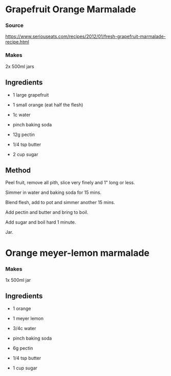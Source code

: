 # Grapefruit Orange Marmalade

### Source

https://www.seriouseats.com/recipes/2012/01/fresh-grapefruit-marmalade-recipe.html

### Makes

2x 500ml jars

## Ingredients

* 1 large grapefruit
* 1 small orange (eat half the flesh)

* 1c water
* pinch baking soda

* 12g pectin
* 1/4 tsp butter

* 2 cup sugar

## Method

Peel fruit, remove all pith, slice very finely and 1" long or less.

Simmer in water and baking soda for 15 mins.

Blend flesh, add to pot and simmer another 15 mins.

Add pectin and butter and bring to boil.

Add sugar and boil hard 1 minute.

Jar.

# Orange meyer-lemon marmalade

### Makes

1x 500ml jar

## Ingredients

* 1 orange
* 1 meyer lemon

* 3/4c water
* pinch baking soda

* 6g pectin
* 1/4 tsp butter

* 1 cup sugar

